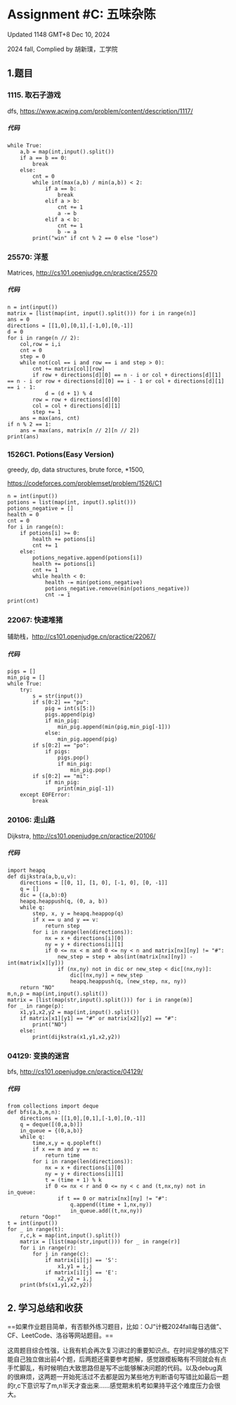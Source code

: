 # Assignment #C: 五味杂陈



Updated 1148 GMT+8 Dec 10, 2024

2024 fall, Complied by 胡新璞，工学院



## 1.题目



### 1115. 取石子游戏

dfs, https://www.acwing.com/problem/content/description/1117/

##### 代码

```
while True:
    a,b = map(int,input().split())
    if a == b == 0:
        break
    else:
        cnt = 0
        while int(max(a,b) / min(a,b)) < 2:
            if a == b:
                break
            elif a > b:
                cnt += 1
                a -= b
            elif a < b:
                cnt += 1
                b -= a
        print("win" if cnt % 2 == 0 else "lose")
```

 

### 25570: 洋葱

Matrices, http://cs101.openjudge.cn/practice/25570

##### 代码

```
n = int(input())
matrix = [list(map(int, input().split())) for i in range(n)]
ans = 0
directions = [[1,0],[0,1],[-1,0],[0,-1]]
d = 0
for i in range(n // 2):
    col,row = i,i
    cnt = 0
    step = 0
    while not(col == i and row == i and step > 0):
        cnt += matrix[col][row]
        if row + directions[d][0] == n - i or col + directions[d][1] == n - i or row + directions[d][0] == i - 1 or col + directions[d][1] == i - 1:
            d = (d + 1) % 4
        row = row + directions[d][0]
        col = col + directions[d][1]
        step += 1
    ans = max(ans, cnt)
if n % 2 == 1:
    ans = max(ans, matrix[n // 2][n // 2])
print(ans)
```



###  1526C1. Potions(Easy Version)

greedy, dp, data structures, brute force, *1500,

 https://codeforces.com/problemset/problem/1526/C1

```
n = int(input())
potions = list(map(int, input().split()))
potions_negative = []
health = 0
cnt = 0
for i in range(n):
    if potions[i] >= 0:
        health += potions[i]
        cnt += 1
    else:
        potions_negative.append(potions[i])
        health += potions[i]
        cnt += 1
        while health < 0:
            health -= min(potions_negative)
            potions_negative.remove(min(potions_negative))
            cnt -= 1
print(cnt)
```



### 22067: 快速堆猪

辅助栈，http://cs101.openjudge.cn/practice/22067/

##### 代码

```
pigs = []
min_pig = []
while True:
    try:
        s = str(input())
        if s[0:2] == "pu":
            pig = int(s[5:])
            pigs.append(pig)
            if min_pig:
                min_pig.append(min(pig,min_pig[-1]))
            else:
                min_pig.append(pig)
        if s[0:2] == "po":
            if pigs:
                pigs.pop()
                if min_pig:
                    min_pig.pop()
        if s[0:2] == "mi":
            if min_pig:
                print(min_pig[-1])
    except EOFError:
        break
```



### 20106: 走山路

Dijkstra, http://cs101.openjudge.cn/practice/20106/

##### 代码

```
import heapq 
def dijkstra(a,b,u,v):
    directions = [[0, 1], [1, 0], [-1, 0], [0, -1]]
    q = []
    dic = {(a,b):0}
    heapq.heappush(q, (0, a, b))
    while q:
        step, x, y = heapq.heappop(q)
        if x == u and y == v:
            return step
        for i in range(len(directions)):
            nx = x + directions[i][0]
            ny = y + directions[i][1]
            if 0 <= nx < m and 0 <= ny < n and matrix[nx][ny] != "#":
                new_step = step + abs(int(matrix[nx][ny]) - int(matrix[x][y]))
                if (nx,ny) not in dic or new_step < dic[(nx,ny)]:
                    dic[(nx,ny)] = new_step
                    heapq.heappush(q, (new_step, nx, ny))
    return "NO"
m,n,p = map(int,input().split())
matrix = [list(map(str,input().split())) for i in range(m)]
for _ in range(p):
    x1,y1,x2,y2 = map(int,input().split())
    if matrix[x1][y1] == "#" or matrix[x2][y2] == "#":
        print("NO")
    else:
        print(dijkstra(x1,y1,x2,y2))
```



### 04129: 变换的迷宫

bfs, http://cs101.openjudge.cn/practice/04129/

##### 代码

```
from collections import deque
def bfs(a,b,m,n):
    directions = [[1,0],[0,1],[-1,0],[0,-1]]
    q = deque([(0,a,b)])
    in_queue = {(0,a,b)}
    while q:
        time,x,y = q.popleft()
        if x == m and y == n:
            return time
        for i in range(len(directions)):
            nx = x + directions[i][0]
            ny = y + directions[i][1]
            t = (time + 1) % k
            if 0 <= nx < r and 0 <= ny < c and (t,nx,ny) not in in_queue:
                if t == 0 or matrix[nx][ny] != "#":
                    q.append((time + 1,nx,ny))
                    in_queue.add((t,nx,ny))
    return "Oop!"
t = int(input())
for _ in range(t):
    r,c,k = map(int,input().split())
    matrix = [list(map(str,input())) for _ in range(r)]
    for i in range(r):
        for j in range(c):
            if matrix[i][j] == 'S':
                x1,y1 = i,j
            if matrix[i][j] == 'E':
                x2,y2 = i,j
    print(bfs(x1,y1,x2,y2))
```





## 2. 学习总结和收获

==如果作业题目简单，有否额外练习题目，比如：OJ“计概2024fall每日选做”、CF、LeetCode、洛谷等网站题目。==

 

这周题目综合性强，让我有机会再次复习讲过的重要知识点。在时间足够的情况下能自己独立做出前4个题，后两题还需要参考题解，感觉跟模板略有不同就会有点手忙脚乱，有时候明白大致思路但是写不出能够解决问题的代码。以及debug真的很麻烦，这两题一开始死活过不去都是因为某些地方判断语句写错比如最后一题的r,c下意识写了m,n半天才查出来……感觉期末机考如果持平这个难度压力会很大。
